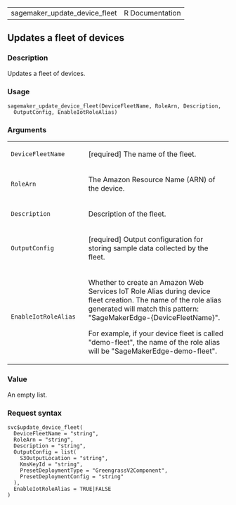 <table style="width: 100%;">
<tbody>
<tr class="odd">
<td>sagemaker_update_device_fleet</td>
<td style="text-align: right;">R Documentation</td>
</tr>
</tbody>
</table>

## Updates a fleet of devices

### Description

Updates a fleet of devices.

### Usage

    sagemaker_update_device_fleet(DeviceFleetName, RoleArn, Description,
      OutputConfig, EnableIotRoleAlias)

### Arguments

<table>
<colgroup>
<col style="width: 35%" />
<col style="width: 65%" />
</colgroup>
<tbody>
<tr class="odd">
<td><code
id="sagemaker_update_device_fleet_:_DeviceFleetName">DeviceFleetName</code></td>
<td><p>[required] The name of the fleet.</p></td>
</tr>
<tr class="even">
<td><code
id="sagemaker_update_device_fleet_:_RoleArn">RoleArn</code></td>
<td><p>The Amazon Resource Name (ARN) of the device.</p></td>
</tr>
<tr class="odd">
<td><code
id="sagemaker_update_device_fleet_:_Description">Description</code></td>
<td><p>Description of the fleet.</p></td>
</tr>
<tr class="even">
<td><code
id="sagemaker_update_device_fleet_:_OutputConfig">OutputConfig</code></td>
<td><p>[required] Output configuration for storing sample data collected
by the fleet.</p></td>
</tr>
<tr class="odd">
<td><code
id="sagemaker_update_device_fleet_:_EnableIotRoleAlias">EnableIotRoleAlias</code></td>
<td><p>Whether to create an Amazon Web Services IoT Role Alias during
device fleet creation. The name of the role alias generated will match
this pattern: "SageMakerEdge-{DeviceFleetName}".</p>
<p>For example, if your device fleet is called "demo-fleet", the name of
the role alias will be "SageMakerEdge-demo-fleet".</p></td>
</tr>
</tbody>
</table>

### Value

An empty list.

### Request syntax

    svc$update_device_fleet(
      DeviceFleetName = "string",
      RoleArn = "string",
      Description = "string",
      OutputConfig = list(
        S3OutputLocation = "string",
        KmsKeyId = "string",
        PresetDeploymentType = "GreengrassV2Component",
        PresetDeploymentConfig = "string"
      ),
      EnableIotRoleAlias = TRUE|FALSE
    )
